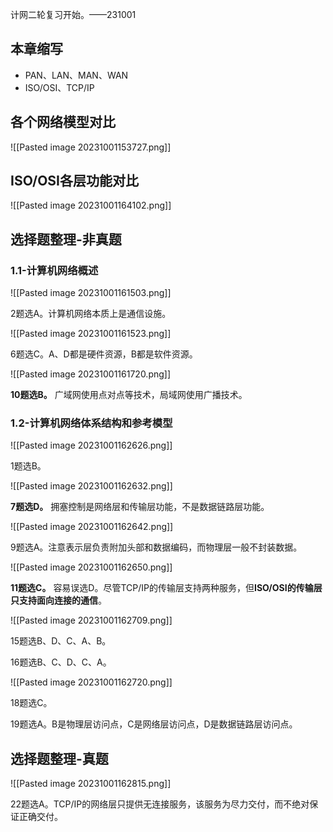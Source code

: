 
计网二轮复习开始。——231001

## 本章缩写

- PAN、LAN、MAN、WAN
- ISO/OSI、TCP/IP

## 各个网络模型对比

![[Pasted image 20231001153727.png]]

## ISO/OSI各层功能对比

![[Pasted image 20231001164102.png]]

## 选择题整理-非真题

### 1.1-计算机网络概述

![[Pasted image 20231001161503.png]]

2题选A。计算机网络本质上是通信设施。

![[Pasted image 20231001161523.png]]

6题选C。A、D都是硬件资源，B都是软件资源。

![[Pasted image 20231001161720.png]]

**10题选B。** 广域网使用点对点等技术，局域网使用广播技术。

### 1.2-计算机网络体系结构和参考模型

![[Pasted image 20231001162626.png]]

1题选B。

![[Pasted image 20231001162632.png]]

**7题选D。** 拥塞控制是网络层和传输层功能，不是数据链路层功能。

![[Pasted image 20231001162642.png]]

9题选A。注意表示层负责附加头部和数据编码，而物理层一般不封装数据。

![[Pasted image 20231001162650.png]]

**11题选C。** 容易误选D。尽管TCP/IP的传输层支持两种服务，但**ISO/OSI的传输层只支持面向连接的通信**。

![[Pasted image 20231001162709.png]]

15题选B、D、C、A、B。

16题选B、C、D、C、A。

![[Pasted image 20231001162720.png]]

18题选C。

19题选A。B是物理层访问点，C是网络层访问点，D是数据链路层访问点。

## 选择题整理-真题

![[Pasted image 20231001162815.png]]

22题选A。TCP/IP的网络层只提供无连接服务，该服务为尽力交付，而不绝对保证正确交付。